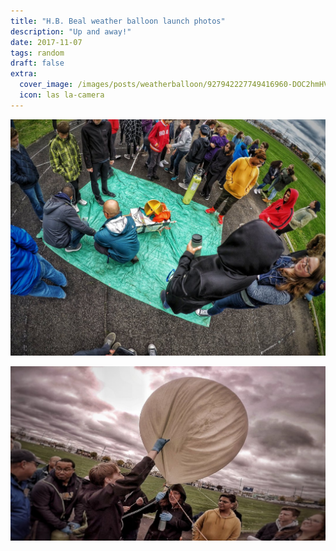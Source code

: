 ```yaml
---
title: "H.B. Beal weather balloon launch photos" 
description: "Up and away!"
date: 2017-11-07
tags: random
draft: false
extra:
  cover_image: /images/posts/weatherballoon/927942227749416960-DOC2hmHVwAI8aXW.jpg
  icon: las la-camera
---
```


![](/images/posts/weatherballoon/927939789311107072-DOC0OKwVQAAYH6R.jpg)

![](/images/posts/weatherballoon/927942227749416960-DOC2hmHVwAI8aXW.jpg)
